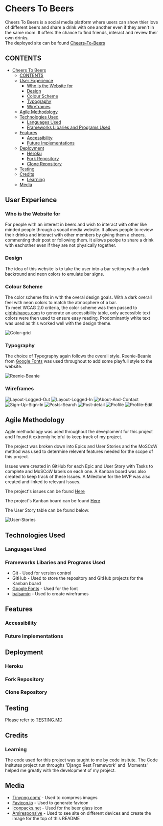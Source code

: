 # Cheers To Beers  

Cheers To Beers is a social media platform where users can show thier love of different beers and share a drink with one another even if they aren't in the same room. It offers the chance to find friends, interact and review their own drinks.  
The deployed site can be found [Cheers-To-Beers](https://cheers-to-beers-4e5512c864fe.herokuapp.com/)

## CONTENTS

- [Cheers To Beers](#cheers-to-beers)
  - [CONTENTS](#contents)
  - [User Experience](#user-experience)
    - [Who is the Website for](#who-is-the-website-for)
    - [Design](#design)
    - [Colour Scheme](#colour-scheme)
    - [Typography](#typography)
    - [Wireframes](#wireframes)
  - [Agile Methodology](#agile-methodology)
  - [Technologies Used](#technologies-used)
    - [Languages Used](#languages-used)
    - [Frameworks Libaries and Programs Used](#frameworks-libaries-and-programs-used)
  - [Features](#features)
    - [Accessibility](#accessibility)
    - [Future Implementations](#future-implementations)
  - [Deployment](#deployment)
    - [Heroku](#heroku)
    - [Fork Repository](#fork-repository)
    - [Clone Repository](#clone-repository)
  - [Testing](#testing)
  - [Credits](#credits)
    - [Learning](#learning)
  - [Media](#media)

## User Experience

### Who is the Website for  
For people with an interest in beers and wish to interact with other like minded people through a socail media website. It allows people to review their drinks and interact with other members by giving them a cheers, commenting their post or following them. It allows peolpe to share a drink with eachother even if they are not physically together.

### Design  
The idea of this website is to take the user into a bar setting with a dark backround and neon colors to emulate bar signs.

### Colour Scheme
The color scheme fits in with the overal design goals. With a dark overall feel with neon colors to match the atmosphere of a bar.  
To meet WCAG 2.0 criteria, the color scheme was then passed to [eightshapes.com](https://eightshapes.com/) to generate an accessibility table, only accessible text colors were then used to ensure easy reading. Prodominantly white text was used as this worked well with the design theme.

![Color-grid](public/documentaion/images/contrast-grid.png)

### Typography
The choice of Typography again follows the overall style. Reenie-Beanie from [Google Fonts](https://fonts.google.com/specimen/Reenie+Beanie) was used throughout to add some playfull style to the website.

![Reenie-Beanie](public/documentaion/images/reenie-beanie.png)

### Wireframes
![Layout-Logged-Out](public/documentaion/wirframes/layout-logged-out.png)
![Layout-Logged-In](public/documentaion/wirframes/layout-logged-in.png)
![About-And-Contact](public/documentaion/wirframes/about_contact.png)
![Sign-Up-Sign-In](public/documentaion/wirframes/sign-up_in.png)
![Posts-Search](public/documentaion/wirframes/posts-search.png)
![Post-detail](public/documentaion/wirframes/post-detail.png)
![Profile](public/documentaion/wirframes/profile.png)
![Profile-Edit](public/documentaion/wirframes/profile-edit.png)


## Agile Methodology 

Agile methodology was used throughout the deveploment for this project and I found it extremly helpful to keep track of my project.

The project was broken down into Epics and User Stories and the MoSCoW method was used to determine relevent features needed for the scope of this project.

Issues were created in GitHub for each Epic and User Story with Tasks to complete and MoSCoW labels on each one. A Kanban board was also created to keep track of these Issues. A Milestone for the MVP was also created and linked to relevant Issues.

The project's issues can be found [Here](https://github.com/DavidDock/cheers-to-beers/issues)

The project's Kanban board can be found [Here](https://github.com/users/DavidDock/projects/3)

The User Story table can be found below:

![User-Stories](public/documentaion/images/cheers-frontend-user-stories.png)

## Technologies Used  

### Languages Used  

### Frameworks Libaries and Programs Used  

- Git - Used for version control
- GitHub - Used to store the repository and GitHub projects for the Kanban board
- [Google Fonts](https://fonts.google.com/) - Used for the font
- [balsamiq](https://balsamiq.com/) - Used to create wireframes

## Features

### Accessibility  

### Future Implementations  

## Deployment  

### Heroku  

### Fork Repository

### Clone Repository

## Testing

Please refer to [TESTING.MD](TESTING.md)  

## Credits  

### Learning
The code used for this project was taught to me by code insitute. The Code Insitutes project run throughs 'Django Rest Framework' and 'Moments' helped me greatly with the development of my project.

## Media

- [Tinypng.com/](https://tinypng.com/) - Used to compress images
- [Favicon.io](https://favicon.io/) - Used to generate favicon
- [Iconpacks.net](https://www.iconpacks.net/) - Used for the beer glass icon
- [Amiresponsive](https://ui.dev/amiresponsive) - Used to see site on different devices and create the image for the top of this README